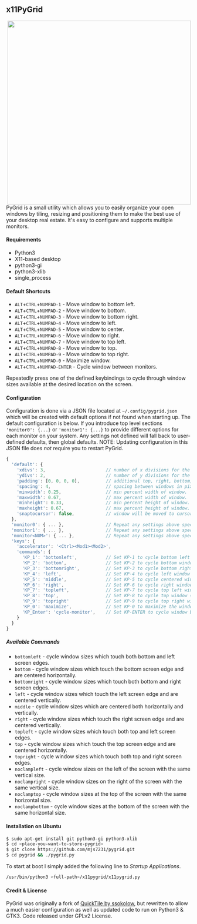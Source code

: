 ## x11PyGrid ##
<img align='right' width='500' src='https://raw.githubusercontent.com/pkkid/x11pygrid/master/example.gif'/>
PyGrid is a small utility which allows you to easily organize your open windows
by tiling, resizing and positioning them to make the best use of your desktop
real estate. It's easy to configure and supports multiple monitors.

#### Requirements ####
* Python3
* X11-based desktop
* python3-gi
* python3-xlib
* single_process

#### Default Shortcuts ####
* `ALT`+`CTRL`+`NUMPAD-1` - Move window to bottom left.
* `ALT`+`CTRL`+`NUMPAD-2` - Move window to bottom.
* `ALT`+`CTRL`+`NUMPAD-3` - Move window to bottom right.
* `ALT`+`CTRL`+`NUMPAD-4` - Move window to left.
* `ALT`+`CTRL`+`NUMPAD-5` - Move window to center.
* `ALT`+`CTRL`+`NUMPAD-6` - Move window to right.
* `ALT`+`CTRL`+`NUMPAD-7` - Move window to top left.
* `ALT`+`CTRL`+`NUMPAD-8` - Move window to top.
* `ALT`+`CTRL`+`NUMPAD-9` - Move window to top right.
* `ALT`+`CTRL`+`NUMPAD-0` - Maximize window.
* `ALT`+`CTRL`+`NUMPAD-ENTER` - Cycle window between monitors.

Repeatedly press one of the defined keybindings to cycle through window sizes
available at the desired location on the screen.

#### Configuration ####
Configuration is done via a JSON file located at `~/.config/pygrid.json` which
will be created with default options if not found when starting up. The default
configuration is below. If you introduce top level sections `'monitor0': {...}`
or `'monitor1': {...}` to provide different options for each monitor on your
system.  Any settings not defined will fall back to user-defined defaults, then
global defaults. NOTE: Updating configuration in this JSON file does *not*
require you to restart PyGrid.

```javascript
{
  'default': {
    'xdivs': 3,                       // number of x divisions for the screen.
    'ydivs': 2,                       // number of y divisions for the screen.
    'padding': [0, 0, 0, 0],          // additional top, right, bottom, left padding in pixels.
    'spacing': 4,                     // spacing between windows in pixels.
    'minwidth': 0.25,                 // min percent width of window.
    'maxwidth': 0.67,                 // max percent width of window.
    'minheight': 0.33,                // min percent height of window.
    'maxheight': 0.67,                // max percent height of window.
    'snaptocursor': false,            // window will be moved to cursor's monitor
  },
  'monitor0': { ... },                // Repeat any settings above specific for monitor 0.
  'monitor1': { ... },                // Repeat any settings above specific for monitor 1.
  'monitor<NUM>': { ... },            // Repeat any settings above specific for monitor <NUM>.
  'keys': {
    'accelerator': '<Ctrl><Mod1><Mod2>',
    'commands': {
      'KP_1': 'bottomleft',           // Set KP-1 to cycle bottom left window sizes.
      'KP_2': 'bottom',               // Set KP-2 to cycle bottom window sizes.
      'KP_3': 'bottomright',          // Set KP-3 to cycle bottom right window sizes.
      'KP_4': 'left',                 // Set KP-4 to cycle left window sizes.
      'KP_5': 'middle',               // Set KP-5 to cycle centered window sizes.
      'KP_6': 'right',                // Set KP-6 to cycle right window sizes.
      'KP_7': 'topleft',              // Set KP-7 to cycle top left window sizes.
      'KP_8': 'top',                  // Set KP-8 to cycle top window sizes.
      'KP_9': 'topright'              // Set KP-9 to cycle top right window sizes.
      'KP_0': 'maximize',             // Set KP-0 to maximize the window.
      'KP_Enter': 'cycle-monitor',    // Set KP-ENTER to cycle window between monitors.
    }
  }
}
```

##### Available Commands #####
* `bottomleft` - cycle window sizes which touch both bottom and left screen edges.
* `bottom` - cycle window sizes which touch the bottom screen edge and are centered horizontally.
* `bottomright` - cycle window sizes which touch both bottom and right screen edges.
* `left` - cycle window sizes which touch the left screen edge and are centered vertically.
* `middle` - cycle window sizes which are centered both horizontally and vertically.
* `right` - cycle window sizes which touch the right screen edge and are centered vertically.
* `topleft` - cycle window sizes which touch both top and left screen edges.
* `top` - cycle window sizes which touch the top screen edge and are centered horizontally.
* `topright` - cycle window sizes which touch both top and right screen edges.
* `noclampleft` - cycle window sizes on the left of the screen with the same vertical size.
* `noclampright` - cycle window sizes on the right of the screen with the same vertical size.
* `noclamptop` - cycle window sizes at the top of the screen with the same horizontal size.
* `noclampbottom` - cycle window sizes at the bottom of the screen with the same horizontal size.

#### Installation on Ubuntu ####
```bash
$ sudo apt-get install git python3-gi python3-xlib
$ cd <place-you-want-to-store-pygrid>
$ git clone https://github.com/mjs7231/pygrid.git
$ cd pygrid && ./pygrid.py
```

To start at boot I simply added the following line to *Startup Applications*.
```bash
/usr/bin/python3 <full-path>/x11pygrid/x11pygrid.py
```
 


#### Credit & License ####
PyGrid was originally a fork of [QuickTile by ssokolow](https://github.com/ssokolow/quicktile),
but rewritten to allow a much easier configuration as well as updated code to
run on Python3 & GTK3. Code released under GPLv2 License.
